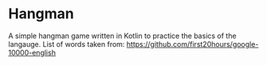 # Hangman
 A simple hangman game written in Kotlin to practice the basics of the langauge.
 List of words taken from: https://github.com/first20hours/google-10000-english
